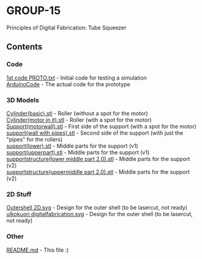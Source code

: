 # GROUP-15
Principles of Digital Fabrication: Tube Squeezer

## Contents
### Code
[1st code PROTO.txt](https://github.com/kdtlclt/GROUP-15/blob/main/CODE/1st%20code%20PROTO.txt) - Initial code for testing a simulation  
[ArduinoCode](https://github.com/kdtlclt/GROUP-15/blob/main/CODE/ArduinoCode) - The actual code for the prototype  

### 3D Models
[Cylinder(basic).stl](https://github.com/kdtlclt/GROUP-15/blob/main/3D_MODELS/Cylinder(basic).stl) - Roller (without a spot for the motor)  
[Cylinder(motor in it).stl](https://github.com/kdtlclt/GROUP-15/blob/main/3D_MODELS/Cylinder(motor%20in%20it).stl) - Roller (with a spot for the motor)  
[Support(motorwall).stl](https://github.com/kdtlclt/GROUP-15/blob/main/3D_MODELS/Support(motorwall).stl) - First side of the support (with a spot for the motor)  
[support(wall with pipes).stl](https://github.com/kdtlclt/GROUP-15/blob/main/3D_MODELS/support(wall%20with%20pipes).stl) - Second side of the support (with just the "pipes" for the rollers)  
[support(lower).stl](https://github.com/kdtlclt/GROUP-15/blob/main/3D_MODELS/support(lower).stl) - Middle parts for the support (v1)  
[support(upperpart).stl](https://github.com/kdtlclt/GROUP-15/blob/main/3D_MODELS/support(upperpart).stl) - Middle parts for the support (v1)  
[supportstructure(lower middle part 2.0).stl](https://github.com/kdtlclt/GROUP-15/blob/main/3D_MODELS/supportstructure(lower%20middle%20part%202.0).stl) - Middle parts for the support (v2)  
[supportstructure(uppermiddle part 2.0).stl](https://github.com/kdtlclt/GROUP-15/blob/main/3D_MODELS/supportstructure(uppermiddle%20part%202.0).stl) - Middle parts for the support (v2)  

### 2D Stuff
[Outershell 2D.svg](https://github.com/kdtlclt/GROUP-15/blob/main/2D_STUFF/Outershell%202D.svg) - Design for the outer shell (to be lasercut, not ready)
[ulkokuori digitalfabrication.svg](https://github.com/kdtlclt/GROUP-15/blob/main/2D_STUFF/ulkokuori%20digitalfabrication.svg) - Design for the outer shell (to be lasercut, not ready)

### Other
[README.md](https://github.com/kdtlclt/GROUP-15/blob/main/README.md) - This file :)
